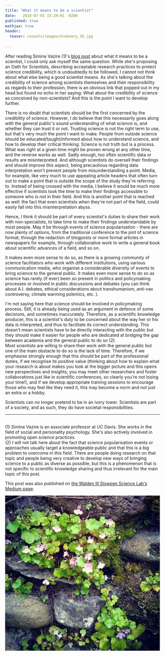 ```yaml
---
title: "What it means to be a scientist"
date:   2018-07-01 15:29:01 -0200
published: true
mathjax: true
header:
  teaser: /assets/images/Greenery_IG.jpg

---
```


After reading Simine Vazire (1)'s [blog post](http://sometimesimwrong.typepad.com/wrong/2018/01/oath-for-scientists.html) about what it means to be a scientist, I could only ask myself the same question.
While she's proposing an Oath for Scientists, describing acceptable research practices to protect science 
credibility, which is undoubtedly to be followed, I cannot not think about what else being a good scientist means.
As she's talking about the credibility of science among scientists themselves and their responsibility as regards to 
their profession, there is an obvious link that popped out in my head but found no echo in her saying: 
What about the credibility of science as conceived by non-scientists?
And this is the point I want to develop further. 

There is no doubt that scientists should be the first concerned by the credibility of science.
However, I do believe that this necessarily goes along with the general public's sound understanding of what science is, and whether they can trust it or not. 
Trusting science is not the right term to use, but that's very much the point I want to make. 
People from outside science should be educated/taught/informed about how to understand science, and how to develop their critical thinking.
Science is not truth but is a process. What was right at a given time might be proven wrong at any other time, and the reverse
works as well. 
Sadly enough, too often scientific data or results are misinterpreted. And although scientists do oversell their findings and should improve this aspect, being precautious regarding data interpretation won't prevent people from misunderstanding a point. Media, for example, like very much to use appealing article headers that often turn out to make a point that is outside the scope of the study they're referring to. 
Instead of being crossed with the media, I believe it would be much more effective if scientists took the time to make their findings accessible to someone who is not in their field.
And this is another point that is reached as well: the fact that even scientists when they're not part of the field, could easily fall into this misinterpretation abyss. 

Hence, I think it should be part of every scientist's duties to share their work with non-specialists, to take time to make their findings understandable by most people. May it be through events of science popularisation - there are now plenty of options, from the traditional conference to the pint of science format; through the redaction of blogposts or more formal articles in newspapers for example, through collaborative work to write a general book about scientific advances of a field, and so on.

It makes even more sense to do so, as there is a growing community of science facilitators who work with different institutions, using various communication media, who organise a considerable diversity of events to bring science to the general public. 
It makes even more sense to do so as science has rarely (if ever) been so present in politics and policymaking processes or involved in public discussions and debates (you can think about A.I. debates, ethical considerations about transhumanism, anti-vax controversy, climate warming polemics, etc. ).

I'm not saying here that science should be involved in policymaking process. Still, it is already being used as an argument in defence of some decisions, and sometimes inaccurately. 
Therefore, as a scientific knowledge producer, this is a scientist's duty to be concerned about the way her or his data is interpreted, and thus to facilitate its correct understanding. This doesn't mean scientists have to be directly interacting with the public but they should make it easier for people who are dedicated at bridging the gap between academia and the general public to do so (2). <br>
Most scientists are willing to share their work with the general public but one of the main obstacle to do so is the lack of time. Therefore, if we emphasise strongly enough that this should be part of the professional duties, if we recognise its positive value (thinking about how to explain what your research is about makes you look at the bigger picture and this opens new perspectives and insights; you may meet other researchers and foster collaborations just like in scientific conferences, so clearly you're not losing your time!), and if we develop appropriate training sessions to encourage those who may feel like they need it, this may become a norm and not just an extra or a hobby.

Scientists can no longer pretend to be in an ivory tower. Scientists are part of a society, and as such, they do have societal responsibilities. 


--------------------
<br>
(1) Simine Vazire is an associate professor at UC Davis. She works in the field of social and personality psychology. She's also actively involved in promoting open science practices. <br>
(2) I will not talk here about the fact that science popularisation events or approaches usually target a knowledgeable public and that this is a big problem to overcome in this field. There are people doing research on that topic and people being very creative to develop new ways of bringing science to a public as diverse as possible, but this is a phenomenon that is not specific to scientific knowledge sharing and thus irrelevant for the main topic of this post.


This post was also published on [the Walden III Slowpen Science Lab's Medium page](https://medium.com/@slowpenscience/what-it-means-to-be-a-scientist-40dffa96ff9f).


![Picture_Greenery](/assets/images/Greenery_IG.jpg)

